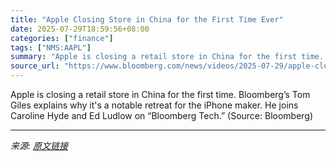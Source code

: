 ```yaml
---
title: "Apple Closing Store in China for the First Time Ever"
date: 2025-07-29T18:59:56+08:00
categories: ["finance"]
tags: ["NMS:AAPL"]
summary: "Apple is closing a retail store in China for the first time. Bloomberg’s Tom Giles explains why it's a notable retreat for the iPhone maker. He joins Caroline Hyde and Ed Ludlow on “Bloomberg Tech.” ("
source_url: "https://www.bloomberg.com/news/videos/2025-07-29/apple-closing-store-in-china-for-the-first-time-ever-video"
---
```


Apple is closing a retail store in China for the first time. Bloomberg’s Tom Giles explains why it's a notable retreat for the iPhone maker. He joins Caroline Hyde and Ed Ludlow on “Bloomberg Tech.” (Source: Bloomberg)

---

*来源: [原文链接](https://www.bloomberg.com/news/videos/2025-07-29/apple-closing-store-in-china-for-the-first-time-ever-video)*
